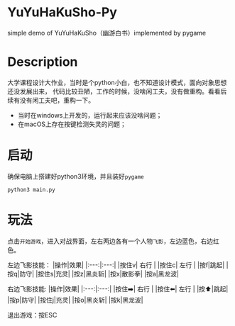 # YuYuHaKuSho-Py
simple demo of YuYuHaKuSho（幽游白书）implemented by pygame


# Description
大学课程设计大作业，当时是个python小白，也不知道设计模式，面向对象思想还没发展出来，
代码比较丑陋，工作的时候，没啥闲工夫，没有做重构。看看后续有没有闲工夫吧，重构一下。

- 当时在windows上开发的，运行起来应该没啥问题；
- 在macOS上存在按键检测失灵的问题；

# 启动
确保电脑上搭建好python3环境，并且装好`pygame`

`python3 main.py`

# 玩法
点击`开始游戏`，进入对战界面，左右两边各有一个人物`飞影`，左边蓝色，右边红色。

左边飞影技能：
|操作|效果|
|:---:|:---:|
|按住v| 右行 |
|按住c| 左行 |
|按f|跳起|
|按q|防守|
|按住s|充灵|
|按z|黑炎斩|
|按x|散影拳|
|按a|黑龙波|

右边飞影技能:
|操作|效果|
|:---:|:---:|
|按住➡️| 右行 |
|按住⬅️| 左行 |
|按⬆️|跳起|
|按p|防守|
|按住j|充灵|
|按o|黑炎斩|
|按k|黑龙波|

退出游戏：按ESC

